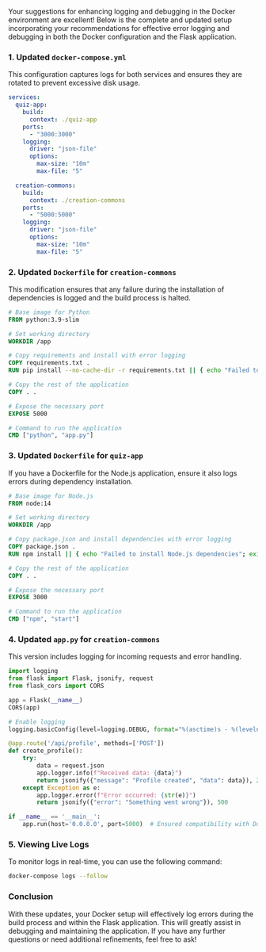 Your suggestions for enhancing logging and debugging in the Docker environment are excellent! Below is the complete and updated setup incorporating your recommendations for effective error logging and debugging in both the Docker configuration and the Flask application.

### 1. **Updated `docker-compose.yml`**
This configuration captures logs for both services and ensures they are rotated to prevent excessive disk usage.

```yaml
services:
  quiz-app:
    build:
      context: ./quiz-app
    ports:
      - "3000:3000"
    logging:
      driver: "json-file"
      options:
        max-size: "10m"
        max-file: "5"

  creation-commons:
    build:
      context: ./creation-commons
    ports:
      - "5000:5000"
    logging:
      driver: "json-file"
      options:
        max-size: "10m"
        max-file: "5"
```

### 2. **Updated `Dockerfile` for `creation-commons`**
This modification ensures that any failure during the installation of dependencies is logged and the build process is halted.

```dockerfile
# Base image for Python
FROM python:3.9-slim

# Set working directory
WORKDIR /app

# Copy requirements and install with error logging
COPY requirements.txt .
RUN pip install --no-cache-dir -r requirements.txt || { echo "Failed to install Python dependencies"; exit 1; }

# Copy the rest of the application
COPY . .

# Expose the necessary port
EXPOSE 5000

# Command to run the application
CMD ["python", "app.py"]
```

### 3. **Updated `Dockerfile` for `quiz-app`**
If you have a Dockerfile for the Node.js application, ensure it also logs errors during dependency installation.

```dockerfile
# Base image for Node.js
FROM node:14

# Set working directory
WORKDIR /app

# Copy package.json and install dependencies with error logging
COPY package.json .
RUN npm install || { echo "Failed to install Node.js dependencies"; exit 1; }

# Copy the rest of the application
COPY . .

# Expose the necessary port
EXPOSE 3000

# Command to run the application
CMD ["npm", "start"]
```

### 4. **Updated `app.py` for `creation-commons`**
This version includes logging for incoming requests and error handling.

```python
import logging
from flask import Flask, jsonify, request
from flask_cors import CORS

app = Flask(__name__)
CORS(app)

# Enable logging
logging.basicConfig(level=logging.DEBUG, format="%(asctime)s - %(levelname)s - %(message)s")

@app.route('/api/profile', methods=['POST'])
def create_profile():
    try:
        data = request.json
        app.logger.info(f"Received data: {data}")
        return jsonify({"message": "Profile created", "data": data}), 201
    except Exception as e:
        app.logger.error(f"Error occurred: {str(e)}")
        return jsonify({"error": "Something went wrong"}), 500

if __name__ == '__main__':
    app.run(host='0.0.0.0', port=5000)  # Ensured compatibility with Docker networking
```

### 5. **Viewing Live Logs**
To monitor logs in real-time, you can use the following command:

```bash
docker-compose logs --follow
```

### Conclusion
With these updates, your Docker setup will effectively log errors during the build process and within the Flask application. This will greatly assist in debugging and maintaining the application. If you have any further questions or need additional refinements, feel free to ask!